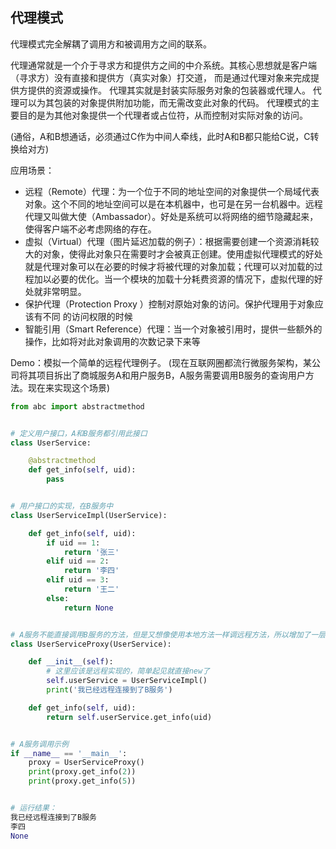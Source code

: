 ## 代理模式


代理模式完全解耦了调用方和被调用方之间的联系。

代理通常就是一个介于寻求方和提供方之间的中介系统。其核心思想就是客户端（寻求方）没有直接和提供方（真实对象）打交道， 而是通过代理对象来完成提供方提供的资源或操作。
代理其实就是封装实际服务对象的包装器或代理人。
代理可以为其包装的对象提供附加功能，而无需改变此对象的代码。
代理模式的主要目的是为其他对象提供一个代理者或占位符，从而控制对实际对象的访问。

(通俗，A和B想通话，必须通过C作为中间人牵线，此时A和B都只能给C说，C转换给对方)

应用场景：
- 远程（Remote）代理：为一个位于不同的地址空间的对象提供一个局域代表对象。这个不同的地址空间可以是在本机器中，也可是在另一台机器中。远程代理又叫做大使（Ambassador）。好处是系统可以将网络的细节隐藏起来，使得客户端不必考虑网络的存在。 
- 虚拟（Virtual）代理（图片延迟加载的例子）：根据需要创建一个资源消耗较大的对象，使得此对象只在需要时才会被真正创建。使用虚拟代理模式的好处就是代理对象可以在必要的时候才将被代理的对象加载；代理可以对加载的过程加以必要的优化。当一个模块的加载十分耗费资源的情况下，虚拟代理的好处就非常明显。 
- 保护代理（Protection Proxy ）控制对原始对象的访问。保护代理用于对象应该有不同 的访问权限的时候 
- 智能引用（Smart Reference）代理：当一个对象被引用时，提供一些额外的操作，比如将对此对象调用的次数记录下来等



Demo：模拟一个简单的远程代理例子。
(现在互联网圈都流行微服务架构，某公司将其项目拆出了商城服务A和用户服务B，A服务需要调用B服务的查询用户方法。现在来实现这个场景)

```python
from abc import abstractmethod


# 定义用户接口，A和B服务都引用此接口
class UserService:

    @abstractmethod
    def get_info(self, uid):
        pass


# 用户接口的实现，在B服务中
class UserServiceImpl(UserService):

    def get_info(self, uid):
        if uid == 1:
            return '张三'
        elif uid == 2:
            return '李四'
        elif uid == 3:
            return '王二'
        else:
            return None


# A服务不能直接调用B服务的方法，但是又想像使用本地方法一样调远程方法，所以增加了一层代理类
class UserServiceProxy(UserService):

    def __init__(self):
        # 这里应该是远程实现的，简单起见就直接new了
        self.userService = UserServiceImpl()
        print('我已经远程连接到了B服务')

    def get_info(self, uid):
        return self.userService.get_info(uid)


# A服务调用示例
if __name__ == '__main__':
    proxy = UserServiceProxy()
    print(proxy.get_info(2))
    print(proxy.get_info(5))


# 运行结果：
我已经远程连接到了B服务
李四
None
```